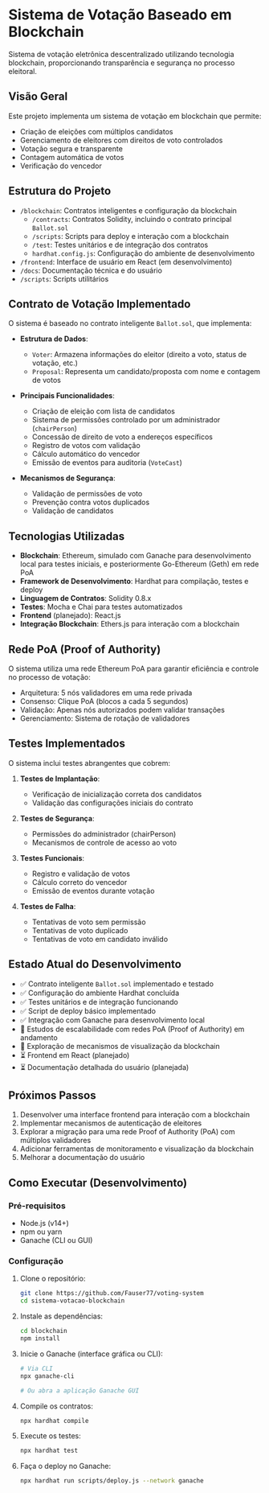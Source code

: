 # Sistema de Votação Baseado em Blockchain

Sistema de votação eletrônica descentralizado utilizando tecnologia blockchain, proporcionando transparência e segurança no processo eleitoral.

## Visão Geral

Este projeto implementa um sistema de votação em blockchain que permite:
- Criação de eleições com múltiplos candidatos
- Gerenciamento de eleitores com direitos de voto controlados
- Votação segura e transparente
- Contagem automática de votos
- Verificação do vencedor

## Estrutura do Projeto

- `/blockchain`: Contratos inteligentes e configuração da blockchain
  - `/contracts`: Contratos Solidity, incluindo o contrato principal `Ballot.sol`
  - `/scripts`: Scripts para deploy e interação com a blockchain
  - `/test`: Testes unitários e de integração dos contratos
  - `hardhat.config.js`: Configuração do ambiente de desenvolvimento
- `/frontend`: Interface de usuário em React (em desenvolvimento)
- `/docs`: Documentação técnica e do usuário
- `/scripts`: Scripts utilitários

## Contrato de Votação Implementado

O sistema é baseado no contrato inteligente `Ballot.sol`, que implementa:

- **Estrutura de Dados**:
  - `Voter`: Armazena informações do eleitor (direito a voto, status de votação, etc.)
  - `Proposal`: Representa um candidato/proposta com nome e contagem de votos

- **Principais Funcionalidades**:
  - Criação de eleição com lista de candidatos
  - Sistema de permissões controlado por um administrador (`chairPerson`)
  - Concessão de direito de voto a endereços específicos
  - Registro de votos com validação
  - Cálculo automático do vencedor
  - Emissão de eventos para auditoria (`VoteCast`)

- **Mecanismos de Segurança**:
  - Validação de permissões de voto
  - Prevenção contra votos duplicados
  - Validação de candidatos

## Tecnologias Utilizadas

- **Blockchain**: Ethereum, simulado com Ganache para desenvolvimento local para testes iniciais, e posteriormente Go-Ethereum (Geth) em rede PoA 
- **Framework de Desenvolvimento**: Hardhat para compilação, testes e deploy
- **Linguagem de Contratos**: Solidity 0.8.x
- **Testes**: Mocha e Chai para testes automatizados
- **Frontend** (planejado): React.js
- **Integração Blockchain**: Ethers.js para interação com a blockchain

## Rede PoA (Proof of Authority)
O sistema utiliza uma rede Ethereum PoA para garantir eficiência e controle no processo de votação:

   - Arquitetura: 5 nós validadores em uma rede privada
   - Consenso: Clique PoA (blocos a cada 5 segundos)
   - Validação: Apenas nós autorizados podem validar transações
   - Gerenciamento: Sistema de rotação de validadores

## Testes Implementados

O sistema inclui testes abrangentes que cobrem:

1. **Testes de Implantação**:
   - Verificação de inicialização correta dos candidatos
   - Validação das configurações iniciais do contrato

2. **Testes de Segurança**:
   - Permissões do administrador (chairPerson)
   - Mecanismos de controle de acesso ao voto

3. **Testes Funcionais**:
   - Registro e validação de votos
   - Cálculo correto do vencedor
   - Emissão de eventos durante votação

4. **Testes de Falha**:
   - Tentativas de voto sem permissão
   - Tentativas de voto duplicado
   - Tentativas de voto em candidato inválido

## Estado Atual do Desenvolvimento

- ✅ Contrato inteligente `Ballot.sol` implementado e testado
- ✅ Configuração do ambiente Hardhat concluída
- ✅ Testes unitários e de integração funcionando
- ✅ Script de deploy básico implementado
- ✅ Integração com Ganache para desenvolvimento local
- 🔄 Estudos de escalabilidade com redes PoA (Proof of Authority) em andamento
- 🔄 Exploração de mecanismos de visualização da blockchain
- ⏳ Frontend em React (planejado)
- ⏳ Documentação detalhada do usuário (planejada)

## Próximos Passos

1. Desenvolver uma interface frontend para interação com a blockchain
2. Implementar mecanismos de autenticação de eleitores
3. Explorar a migração para uma rede Proof of Authority (PoA) com múltiplos validadores
4. Adicionar ferramentas de monitoramento e visualização da blockchain
5. Melhorar a documentação do usuário

## Como Executar (Desenvolvimento)

### Pré-requisitos

- Node.js (v14+)
- npm ou yarn
- Ganache (CLI ou GUI)

### Configuração

1. Clone o repositório:
   ```bash
   git clone https://github.com/Fauser77/voting-system
   cd sistema-votacao-blockchain
   ```

2. Instale as dependências:
   ```bash
   cd blockchain
   npm install
   ```

3. Inicie o Ganache (interface gráfica ou CLI):
   ```bash
   # Via CLI
   npx ganache-cli
   
   # Ou abra a aplicação Ganache GUI
   ```

4. Compile os contratos:
   ```bash
   npx hardhat compile
   ```

5. Execute os testes:
   ```bash
   npx hardhat test
   ```

6. Faça o deploy no Ganache:
   ```bash
   npx hardhat run scripts/deploy.js --network ganache
   ```